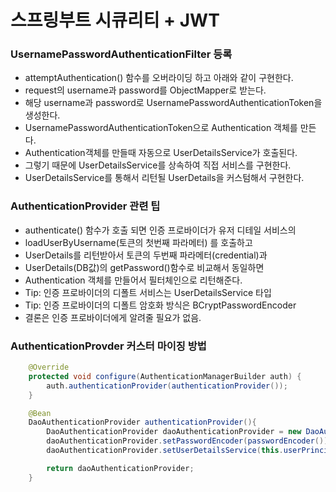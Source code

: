 # 스프링부트 시큐리티 + JWT

### UsernamePasswordAuthenticationFilter 등록

- attemptAuthentication() 함수를 오버라이딩 하고 아래와 같이 구현한다.
- request의 username과 password를 ObjectMapper로 받는다.
- 해당 username과 password로 UsernamePasswordAuthenticationToken을 생성한다.
- UsernamePasswordAuthenticationToken으로 Authentication 객체를 만든다.
- Authentication객체를 만들때 자동으로 UserDetailsService가 호출된다.
- 그렇기 때문에 UserDetailsService를 상속하여 직접 서비스를 구현한다.
- UserDetailsService를 통해서 리턴될 UserDetails을 커스텀해서 구현한다.

### AuthenticationProvider 관련 팁

- authenticate() 함수가 호출 되면 인증 프로바이더가 유저 디테일 서비스의
- loadUserByUsername(토큰의 첫번째 파라메터) 를 호출하고
- UserDetails를 리턴받아서 토큰의 두번째 파라메터(credential)과
- UserDetails(DB값)의 getPassword()함수로 비교해서 동일하면
- Authentication 객체를 만들어서 필터체인으로 리턴해준다.
- Tip: 인증 프로바이더의 디폴트 서비스는 UserDetailsService 타입
- Tip: 인증 프로바이더의 디폴트 암호화 방식은 BCryptPasswordEncoder
- 결론은 인증 프로바이더에게 알려줄 필요가 없음.

### AuthenticationProvder 커스터 마이징 방법

```java
    @Override
    protected void configure(AuthenticationManagerBuilder auth) {
        auth.authenticationProvider(authenticationProvider());
    }

    @Bean
    DaoAuthenticationProvider authenticationProvider(){
        DaoAuthenticationProvider daoAuthenticationProvider = new DaoAuthenticationProvider();
        daoAuthenticationProvider.setPasswordEncoder(passwordEncoder());
        daoAuthenticationProvider.setUserDetailsService(this.userPrincipalDetailsService);

        return daoAuthenticationProvider;
    }
```
